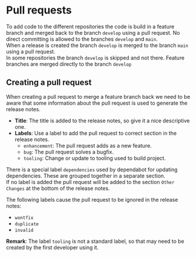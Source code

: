 # Pull requests

To add code to the different repositories the code is build in a feature branch and merged back to the branch ``develop``
using a pull request. No direct committing is allowed to the branches ``develop`` and ``main``.   
When a release is created the branch ``develop`` is merged to the branch ``main`` using a pull request.  
In some repositories the branch ``develop`` is skipped and not there. Feature branches are merged directly to the branch
``develop``

## Creating a pull request

When creating a pull request to merge a feature branch back we need to be aware that some information about the pull
request is used to generate the release notes. 

- **Title**: The title is added to the release notes, so give it a nice descriptive one.
- **Labels**: Use a label to add the pull request to correct section in the release notes.
  - ``enhancement``: The pull request adds as a new feature.
  - ``bug``: The pull request solves a bugfix.
  - ``tooling``: Change or update to tooling used to build project.

There is a special label  ``dependencies`` used by dependabot for updating dependencies.
These are grouped together in a separate section.  
If no label is added the pull request will be added to the section ``Other Changes`` at the bottom of the release notes.

The following labels cause the pull request to be ignored in the release notes:
- ``wontfix``
- ``duplicate``
- ``invalid``

**Remark**: The label ``tooling`` is not a standard label, so that may need to be created by the first developer using it.